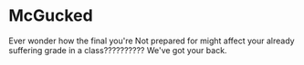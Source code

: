 # McGucked
Ever wonder how the final you're Not prepared for might affect your already suffering grade in a class?????????? We've got your back.
